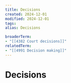 ```yaml
---
title: Decisions
created: 2024-12-01
modified: 2024-12-01
tags: 
alias: Decisions

broaderTerm:
- "[[4382 Court decisions]]"
relatedTerm:
- "[[4991 Decision making]]"
---
```

# Decisions
